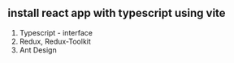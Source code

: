 ## install react app with typescript using vite
1. Typescript - interface
2. Redux, Redux-Toolkit
3. Ant Design